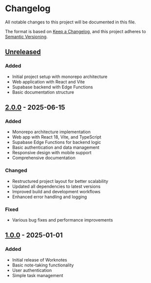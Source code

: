# Changelog

All notable changes to this project will be documented in this file.

The format is based on [Keep a Changelog](https://keepachangelog.com/en/1.0.0/),
and this project adheres to [Semantic Versioning](https://semver.org/spec/v2.0.0.html).

## [Unreleased]

### Added
- Initial project setup with monorepo architecture
- Web application with React and Vite
- Supabase backend with Edge Functions
- Basic documentation structure

## [2.0.0] - 2025-06-15

### Added
- Monorepo architecture implementation
- Web app with React 18, Vite, and TypeScript
- Supabase Edge Functions for backend logic
- Basic authentication and data management
- Responsive design with mobile support
- Comprehensive documentation

### Changed
- Restructured project layout for better scalability
- Updated all dependencies to latest versions
- Improved build and development workflows
- Enhanced error handling and logging

### Fixed
- Various bug fixes and performance improvements

## [1.0.0] - 2025-01-01

### Added
- Initial release of Worknotes
- Basic note-taking functionality
- User authentication
- Simple task management

[Unreleased]: https://github.com/yourusername/worknotes/compare/v2.0.0...HEAD
[2.0.0]: https://github.com/yourusername/worknotes/compare/v1.0.0...v2.0.0
[1.0.0]: https://github.com/yourusername/worknotes/releases/tag/v1.0.0
